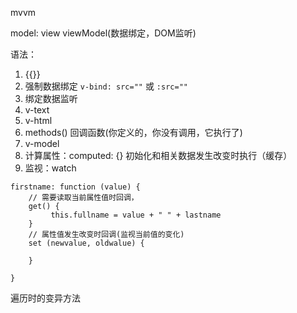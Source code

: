 mvvm

model:
view
viewModel(数据绑定，DOM监听)

语法：

1. {{}}
2. 强制数据绑定 `v-bind: src=""` 或 `:src=""`
3. 绑定数据监听
4. v-text
5. v-html
6. methods() 回调函数(你定义的，你没有调用，它执行了)
7. v-model
8. 计算属性：computed: {} 初始化和相关数据发生改变时执行（缓存）
9. 监视：watch

```vue
firstname: function (value) {
    // 需要读取当前属性值时回调，
    get() {
         this.fullname = value + " " + lastname
    }
    // 属性值发生改变时回调(监视当前值的变化)
    set (newvalue, oldwalue) {

    }
   
}
```

遍历时的变异方法